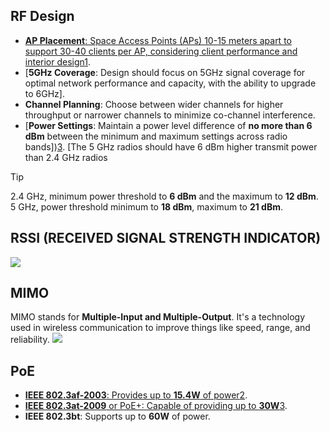 ## RF Design
- [**AP Placement**: Space Access Points (APs) 10-15 meters apart to support 30-40 clients per AP, considering client performance and interior design](https://edgeservices.bing.com/edgesvc/chat?udsframed=1&form=SHORUN&clientscopes=chat,noheader,udsedgeshop,channelstable,ntpquery,devtoolsapi,udsinwin11,udsdlpconsent,udscstart,cspgrd,&shellsig=0cf29e480976ab5be646b9b0874d3a0df7798670&setlang=en-US&darkschemeovr=1#sjevt%7CDiscover.Chat.SydneyClickPageCitation%7Cadpclick%7C0%7Cf578d9ca-3c22-4d20-b644-39a3dc3669ca)[1](https://edgeservices.bing.com/edgesvc/chat?udsframed=1&form=SHORUN&clientscopes=chat,noheader,udsedgeshop,channelstable,ntpquery,devtoolsapi,udsinwin11,udsdlpconsent,udscstart,cspgrd,&shellsig=0cf29e480976ab5be646b9b0874d3a0df7798670&setlang=en-US&darkschemeovr=1#sjevt%7CDiscover.Chat.SydneyClickPageCitation%7Cadpclick%7C0%7Cf578d9ca-3c22-4d20-b644-39a3dc3669ca).
- [**5GHz Coverage**: Design should focus on 5GHz signal coverage for optimal network performance and capacity, with the ability to upgrade to 6GHz].
- **Channel Planning**: Choose between wider channels for higher throughput or narrower channels to minimize co-channel interference.
- [**Power Settings**: Maintain a power level difference of **no more than 6 dBm** between the minimum and maximum settings across radio bands])[3](https://edgeservices.bing.com/edgesvc/chat?udsframed=1&form=SHORUN&clientscopes=chat,noheader,udsedgeshop,channelstable,ntpquery,devtoolsapi,udsinwin11,udsdlpconsent,udscstart,cspgrd,&shellsig=0cf29e480976ab5be646b9b0874d3a0df7798670&setlang=en-US&darkschemeovr=1#sjevt%7CDiscover.Chat.SydneyClickPageCitation%7Cadpclick%7C2%7Cf578d9ca-3c22-4d20-b644-39a3dc3669ca). [The 5 GHz radios should have 6 dBm higher transmit power than 2.4 GHz radios

>[!tip]
>2.4 GHz, minimum power threshold to **6 dBm** and the maximum to **12 dBm**.
>5 GHz, power threshold minimum to **18 dBm**, maximum to **21 dBm**.



## RSSI (RECEIVED SIGNAL STRENGTH INDICATOR)

![](https://i.imgur.com/enlnxsG.png)



## MIMO
MIMO stands for **Multiple-Input and Multiple-Output**. It's a technology used in wireless communication to improve things like speed, range, and reliability.
![](https://i.imgur.com/qGCs415.png)


## PoE
- [**IEEE 802.3af-2003**: Provides up to **15.4W** of power](https://edgeservices.bing.com/edgesvc/chat?udsframed=1&form=SHORUN&clientscopes=chat,noheader,udsedgeshop,channelstable,ntpquery,devtoolsapi,udsinwin11,udsdlpconsent,udscstart,cspgrd,&shellsig=0cf29e480976ab5be646b9b0874d3a0df7798670&setlang=en-US&darkschemeovr=1#sjevt%7CDiscover.Chat.SydneyClickPageCitation%7Cadpclick%7C1%7Cf96858dd-214d-4c9b-8b37-ab4a69691397)[2](https://edgeservices.bing.com/edgesvc/chat?udsframed=1&form=SHORUN&clientscopes=chat,noheader,udsedgeshop,channelstable,ntpquery,devtoolsapi,udsinwin11,udsdlpconsent,udscstart,cspgrd,&shellsig=0cf29e480976ab5be646b9b0874d3a0df7798670&setlang=en-US&darkschemeovr=1#sjevt%7CDiscover.Chat.SydneyClickPageCitation%7Cadpclick%7C1%7Cf96858dd-214d-4c9b-8b37-ab4a69691397).
- [**IEEE 802.3at-2009** or PoE+: Capable of providing up to **30W**](https://edgeservices.bing.com/edgesvc/chat?udsframed=1&form=SHORUN&clientscopes=chat,noheader,udsedgeshop,channelstable,ntpquery,devtoolsapi,udsinwin11,udsdlpconsent,udscstart,cspgrd,&shellsig=0cf29e480976ab5be646b9b0874d3a0df7798670&setlang=en-US&darkschemeovr=1#sjevt%7CDiscover.Chat.SydneyClickPageCitation%7Cadpclick%7C2%7Cf96858dd-214d-4c9b-8b37-ab4a69691397)[3](https://edgeservices.bing.com/edgesvc/chat?udsframed=1&form=SHORUN&clientscopes=chat,noheader,udsedgeshop,channelstable,ntpquery,devtoolsapi,udsinwin11,udsdlpconsent,udscstart,cspgrd,&shellsig=0cf29e480976ab5be646b9b0874d3a0df7798670&setlang=en-US&darkschemeovr=1#sjevt%7CDiscover.Chat.SydneyClickPageCitation%7Cadpclick%7C2%7Cf96858dd-214d-4c9b-8b37-ab4a69691397).
- **IEEE 802.3bt**: Supports up to **60W** of power.